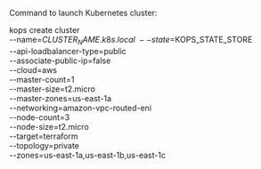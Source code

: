 Command to launch Kubernetes cluster:

kops create cluster \
--name=$CLUSTER_NAME.k8s.local \
--state=$KOPS_STATE_STORE \
--api-loadbalancer-type=public \
--associate-public-ip=false \
--cloud=aws \
--master-count=1 \
--master-size=t2.micro \
--master-zones=us-east-1a \
--networking=amazon-vpc-routed-eni \
--node-count=3 \
--node-size=t2.micro \
--target=terraform \
--topology=private \
--zones=us-east-1a,us-east-1b,us-east-1c

